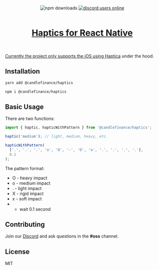 <div align="center">
</div>

<br/>

<div align="center">
  <img alt="npm downloads" src="https://img.shields.io/npm/dw/@candlefinance/@candlefinance/haptics?logo=npm&label=NPM%20downloads&cacheSeconds=3600"/>
  <a alt="discord users online" href="https://discord.gg/qnAgjxhg6n" 
  target="_blank"
  rel="noopener noreferrer">
    <img alt="discord users online" src="https://img.shields.io/discord/986610142768406548?label=Discord&logo=discord&logoColor=white&cacheSeconds=3600"/>
</div>

<br/>

<h1 align="center">
   Haptics for React Native
</h1>

<br/>

Currently the project only supports the iOS using [Haptica](https://github.com/efremidze/Haptica) under the hood.

## Installation

```sh
yarn add @candlefinance/haptics
```

```sh
npm i @candlefinance/haptics
```

## Basic Usage

There are two functions:

```js
import { haptic, hapticWithPattern } from '@candlefinance/haptics';

haptic('medium'); // light, medium, heavy, etc.

hapticWithPattern(
  ['.', '.', '.', 'o', 'O', '-', 'O', 'o', '.', '.', '.', '.'],
  0.1
);
```

The pattern format:

- O - heavy impact
- o - medium impact
- . - light impact
- X - rigid impact
- x - soft impact
- - wait 0.1 second

## Contributing

Join our [Discord](https://discord.gg/qnAgjxhg6n) and ask questions in the **#oss** channel.

## License

MIT
